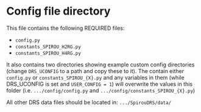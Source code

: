 # Config file directory


This file contains the following REQUIRED files:
- ```config.py``` 
- ```constants_SPIROU_H2RG.py```
- ```constants_SPIROU_H4RG.py```

It also contains two directories showing example custom config directories
(change ```DRS_UCONFIG``` to a path and copy these to it). The contain either
 ```config.py``` or ```constants_SPIROU_{X}.py``` and any variables in them
 (while DRS_UCONFIG is set and ```USER_CONFIG = 1```) will overwrite the values
 in this folder (i.e. ```.../config/config.py``` and 
 ```.../config/constants_SPIROU_{X}.py```)
 
 
 
 All other DRS data files should be located in: ```.../SpirouDRS/data/``` 